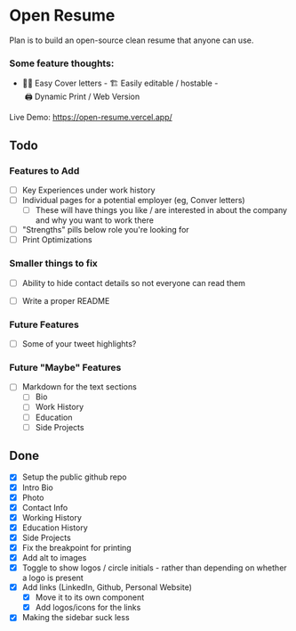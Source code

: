 # Open Resume

Plan is to build an open-source clean resume that anyone can use.

### Some feature thoughts:

- 🧑‍💼 Easy Cover letters
- 🏗 Easily editable / hostable
- 🖨 Dynamic Print / Web Version


Live Demo: https://open-resume.vercel.app/

## Todo

### Features to Add
- [ ] Key Experiences under work history
- [ ] Individual pages for a potential employer (eg, Conver letters)
    - [ ] These will have things you like / are interested in about the company and why you want to work there
- [ ] "Strengths" pills below role you're looking for
- [ ] Print Optimizations
  
### Smaller things to fix
- [ ] Ability to hide contact details so not everyone can read them
- [ ] Write a proper README


### Future Features
- [ ] Some of your tweet highlights?

### Future "Maybe" Features
- [ ] Markdown for the text sections
  - [ ] Bio
  - [ ] Work History
  - [ ] Education
  - [ ] Side Projects

## Done

- [x] Setup the public github repo
- [x] Intro Bio
- [x] Photo
- [x] Contact Info
- [x] Working History
- [x] Education History
- [x] Side Projects
- [x] Fix the breakpoint for printing
- [x] Add alt to images
- [x] Toggle to show logos / circle initials - rather than depending on whether a logo is present
- [x] Add links (LinkedIn, Github, Personal Website)
  - [x] Move it to its own component
  - [x] Add logos/icons for the links
- [x] Making the sidebar suck less
